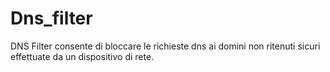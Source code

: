 # Dns_filter
DNS Filter consente di bloccare le richieste dns ai domini non ritenuti sicuri effettuate da un dispositivo di rete.
